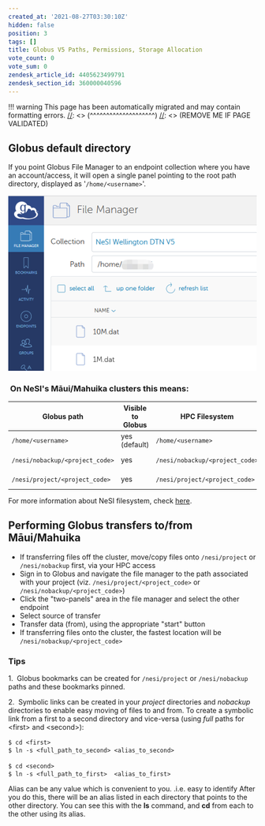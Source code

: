 ```yaml
---
created_at: '2021-08-27T03:30:10Z'
hidden: false
position: 3
tags: []
title: Globus V5 Paths, Permissions, Storage Allocation
vote_count: 0
vote_sum: 0
zendesk_article_id: 4405623499791
zendesk_section_id: 360000040596
---
```




[//]: <> (REMOVE ME IF PAGE VALIDATED)
[//]: <> (vvvvvvvvvvvvvvvvvvvv)
!!! warning
    This page has been automatically migrated and may contain formatting errors.
[//]: <> (^^^^^^^^^^^^^^^^^^^^)
[//]: <> (REMOVE ME IF PAGE VALIDATED)

## Globus default directory

If you point Globus File Manager to an endpoint collection where you
have an account/access, it will open a single panel pointing to the root
path directory, displayed as '`/home/<username>`'.

![mceclip0.png](../../assets/images/Globus_V5_Paths-Permissions-Storage_Allocation.png)

###  On NeSI's Māui/Mahuika clusters this means:

| Globus path                     | Visible to Globus | HPC Filesystem                  | Globus usage              | Permissions           |
|---------------------------------|-------------------|---------------------------------|---------------------------|-----------------------|
| `/home/<username>`              | yes (default)     | `/home/<username>`              | possible, not recommended | read and write access |
| `/nesi/nobackup/<project_code>` | yes               | `/nesi/nobackup/<project_code>` | yes                       | read and write access |
| `/nesi/project/<project_code>`  | yes               | `/nesi/project/<project_code>`  | yes                       | **read only** access  |



For more information about NeSI filesystem, check
[here](https://support.nesi.org.nz/hc/en-gb/articles/360000177256-NeSI-File-Systems-and-Quotas).

## Performing Globus transfers to/from Māui/Mahuika

-   If transferring files off the cluster, move/copy files onto
`/nesi/project` or `/nesi/nobackup` first, via your HPC access
-   Sign in to Globus and navigate the file manager to the path
associated with your project (viz. `/nesi/project/<project_code>` or
`/nesi/nobackup/<project_code>`)
-   Click the "two-panels" area in the file manager and select the other
endpoint
-   Select source of transfer
-   Transfer data (from), using the appropriate "start" button
-   If transferring files onto the cluster, the fastest location will be
`/nesi/nobackup/<project_code>`

### Tips

1.  Globus bookmarks can be created for `/nesi/project` or
`/nesi/nobackup` paths and these bookmarks pinned.

2.  Symbolic links can be created in your *project* directories and
*nobackup* directories to enable easy moving of files to and from.
To create a symbolic link from a first to a second directory and
vice-versa (using *full* paths for &lt;first&gt; and &lt;second&gt;):

``` sl
$ cd <first>
$ ln -s <full_path_to_second> <alias_to_second>

$ cd <second>
$ ln -s <full_path_to_first>  <alias_to_first>
```

Alias can be any value which is convenient to you. .i.e. easy to
identify
After you do this, there will be an alias listed in each directory that
points to the other directory. You can see this with the **ls** command,
and **cd** from each to the other using its alias.

